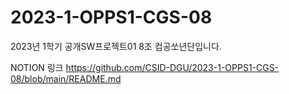# 2023-1-OPPS1-CGS-08
2023년 1학기 공개SW프로젝트01 8조 컴공쏘년단입니다.

NOTION 링크
https://github.com/CSID-DGU/2023-1-OPPS1-CGS-08/blob/main/README.md
